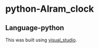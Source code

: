 # python-Alram_clock


## Language-python

This was built using [visual_studio](https://code.visualstudio.com/).


